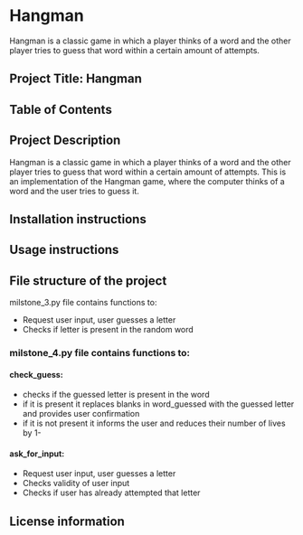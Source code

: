 # Hangman
Hangman is a classic game in which a player thinks of a word and the other player tries to guess that word within a certain amount of attempts.



## Project Title: Hangman

## Table of Contents

## Project Description
Hangman is a classic game in which a player thinks of a word and the other player tries to guess that word within a certain amount of attempts.
This is an implementation of the Hangman game, where the computer thinks of a word and the user tries to guess it. 

## Installation instructions


## Usage instructions


## File structure of the project

milstone_3.py file contains functions to:
- Request user input, user guesses a letter
- Checks if letter is present in the random word

### milstone_4.py file contains functions to:
#### check_guess:
- checks if the guessed letter is present in the word
- if it is present it replaces blanks in word_guessed with the guessed letter and provides user confirmation
- if it is not present it informs the user and reduces their number of lives by 1- 

#### ask_for_input:
- Request user input, user guesses a letter
- Checks validity of user input
- Checks if user has already attempted that letter  

## License information
